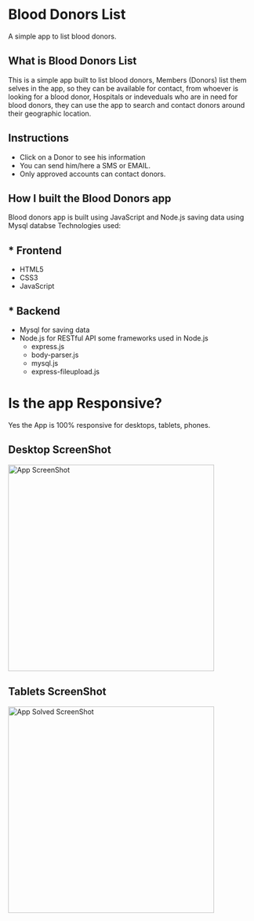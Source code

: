 # Blood Donors List

A simple app to list blood donors.

## What is Blood Donors List
This is a simple app built to list blood donors, Members (Donors) list them selves in the app, so they can be available for contact, from whoever is looking for a blood donor, Hospitals or indeveduals who are in need for blood donors, they can use the app to search and contact donors around their geographic location.

## Instructions
* Click on a Donor to see his information
* You can send him/here a SMS or EMAIL.
* Only approved accounts can contact donors.


## How I built the Blood Donors app
Blood donors app is built using JavaScript and Node.js saving data using Mysql databse
Technologies used:
## * Frontend 
* HTML5
* CSS3
* JavaScript

## * Backend 
* Mysql for saving data
* Node.js for RESTful API
   some frameworks used in Node.js 
   * express.js
   * body-parser.js
   * mysql.js
   * express-fileupload.js

# Is the app Responsive? 
  Yes the App is 100% responsive for desktops, tablets, phones.


## Desktop ScreenShot
<img src="/screenshots/screenshot1.png" alt="App ScreenShot" height="420">


## Tablets ScreenShot
<img src="/screenshots/screenshot2.png" alt="App Solved ScreenShot" height="420">